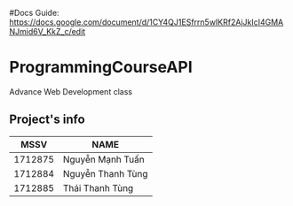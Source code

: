 #Docs Guide: https://docs.google.com/document/d/1CY4QJ1ESfrrn5wIKRf2AjJkIcI4GMANJmid6V_KkZ_c/edit

# ProgrammingCourseAPI

Advance Web Development class

## Project's info

| MSSV    | NAME              |
| ------- | ------------------|
| 1712875 | Nguyễn Mạnh Tuấn  |
| 1712884 | Nguyễn Thanh Tùng |
| 1712885 | Thái Thanh Tùng   |
